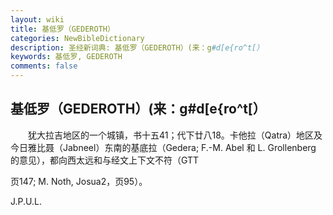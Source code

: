```yaml
---
layout: wiki
title: 基低罗（GEDEROTH）
categories: NewBibleDictionary
description: 圣经新词典: 基低罗（GEDEROTH）(来：g#d[e{ro^t[）
keywords: 基低罗, GEDEROTH
comments: false
---
```


## 基低罗（GEDEROTH）(来：g#d[e{ro^t[）

　　犹大拉吉地区的一个城镇，书十五41；代下廿八18。卡他拉（Qatra）地区及今日雅比聂（Jabneel）东南的基底拉（Gedera; F.-M. Abel 和 L. Grollenberg 的意见），都向西太远和与经文上下文不符（GTT

页147; M. Noth, Josua2，页95）。

J.P.U.L.








